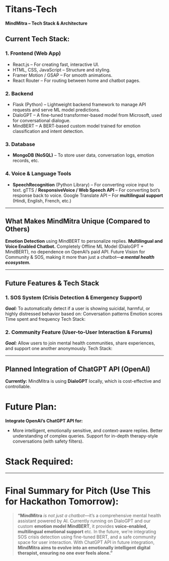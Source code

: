 # Titans-Tech
<b>MindMitra – Tech Stack & Architecture</b>

## Current Tech Stack:

### 1. Frontend (Web App)
<ul>
<li>React.js – For creating fast, interactive UI.</li>
<li>HTML, CSS, JavaScript – Structure and styling.</li>
<li>Framer Motion / GSAP – For smooth animations.</li>
<li>React Router – For routing between home and chatbot pages.</li>
</ul>


### 2. Backend
<ul>
<li>Flask (Python) – Lightweight backend framework to manage API requests and serve ML model predictions.</li>
<li>DialoGPT – A fine-tuned transformer-based model from Microsoft, used for conversational dialogue.</li>
<li>MindBERT – A BERT-based custom model trained for emotion classification and intent detection.</li>
</ul>

### 3. Database
<ul>
<li><b>MongoDB (NoSQL)</b> – To store user data, conversation logs, emotion records, etc.</li>
</ul>


### 4. Voice & Language Tools
<ul>
<li><b>SpeechRecognition</b> (Python Library) – For converting voice input to text.
gTTS / <b>ResponsiveVoice / Web Speech API</b> – For converting bot’s response back to voice.
Google Translate API – For <b>multilingual support</b> (Hindi, English, French, etc.)</li>
</ul>


---

## What Makes MindMitra Unique (Compared to Others)
<b>Emotion Detection</b> using MindBERT to personalize replies.
<b>Multilingual and Voice Enabled Chatbot.</b>
Completely Offline ML Model (DialoGPT + MindBERT), no dependence on OpenAI’s paid API.
Future Vision for Community & SOS, making it more than just a chatbot—<b><i>a mental health ecosystem.</i></b>


---

## Future Features & Tech Stack

### 1. SOS System (Crisis Detection & Emergency Support)

<i><b>Goal:</b></i>
To automatically detect if a user is showing suicidal, harmful, or highly distressed behavior based on:
Conversation patterns
Emotion scores
Time spent and frequency
Tech Stack:

### 2. Community Feature (User-to-User Interaction & Forums)

<i><b>Goal:</b></i>
Allow users to join mental health communities, share experiences, and support one another anonymously.
Tech Stack:


---

## Planned Integration of ChatGPT API (OpenAI)

<b>Currently:</b>
MindMitra is using <b>DialoGPT</b> locally, which is cost-effective and controllable.


# Future Plan:

<b>Integrate OpenAI’s ChatGPT API for:</b>
<ul>
<li>More intelligent, emotionally sensitive, and context-aware replies.
Better understanding of complex queries.
Support for in-depth therapy-style conversations (with safety filters).</li>
</ul>



# Stack Required:


---

# Final Summary for Pitch (Use This for Hackathon Tomorrow):

> <b>“MindMitra</b> <i>is not just a chatbot</i>—it’s a comprehensive mental health assistant powered by AI. Currently running on DialoGPT and our custom <b>emotion model MindBERT</b>, it provides <b>voice-enabled, multilingual emotional support</b> etc. In the future, we’re integrating SOS crisis detection using fine-tuned BERT, and a safe community space for user interaction. With ChatGPT API in future integration, <b>MindMitra aims to evolve into an emotionally intelligent digital therapist, ensuring no one ever feels alone.”</b>
